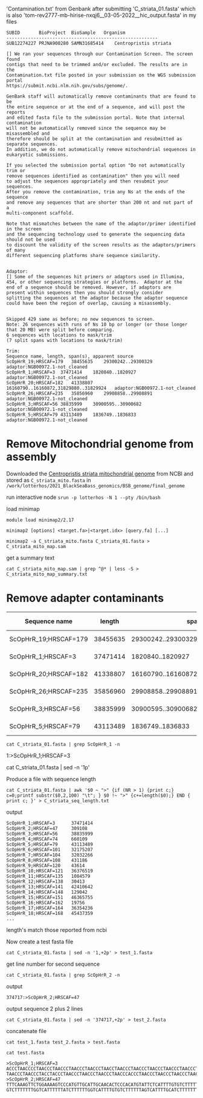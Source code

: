 'Contamination.txt' from Genbank after submitting 'C_striata_01.fasta' which is also 'tom-rev2777-mb-hirise-nxqj6__03-05-2022__hic_output.fasta' in my files 

```{}
SUBID     	BioProject	BioSample	Organism
--------------------------------------------------------
SUB12274227	PRJNA900280	SAMN31685414	Centropristis striata

[] We ran your sequences through our Contamination Screen. The screen found 
contigs that need to be trimmed and/or excluded. The results are in the 
Contamination.txt file posted in your submission on the WGS submission portal 
https://submit.ncbi.nlm.nih.gov/subs/genome/.  

GenBank staff will automatically remove contaminants that are found to be 
the entire sequence or at the end of a sequence, and will post the reports 
and edited fasta file to the submission portal. Note that internal contamination 
will not be automatically removed since the sequence may be misassembled and 
therefore should be split at the contamination and resubmitted as separate sequences.
In addition, we do not automatically remove mitochondrial sequences in 
eukaryotic submissions. 

If you selected the submission portal option "Do not automatically trim or 
remove sequences identified as contamination" then you will need 
to adjust the sequences appropriately and then resubmit your sequences. 
After you remove the contamination, trim any Ns at the ends of the sequence 
and remove any sequences that are shorter than 200 nt and not part of a 
multi-component scaffold.

Note that mismatches between the name of the adaptor/primer identified in the screen 
and the sequencing technology used to generate the sequencing data should not be used 
to discount the validity of the screen results as the adaptors/primers of many 
different sequencing platforms share sequence similarity.


Adaptor:
[] Some of the sequences hit primers or adaptors used in Illumina, 
454, or other sequencing strategies or platforms.  Adaptor at the 
end of a sequence should be removed. However, if adaptors are 
present within sequences then you should strongly consider 
splitting the sequences at the adaptor because the adaptor sequence 
could have been the region of overlap, causing a misassembly.


Skipped 429 same as before; no new sequences to screen.
Note: 26 sequences with runs of Ns 10 bp or longer (or those longer that 20 MB) were split before comparing.
6 sequences with locations to mask/trim
(7 split spans with locations to mask/trim)

Trim:
Sequence name, length, span(s), apparent source
ScOpHrR_19;HRSCAF=179	38455635	29300242..29300329	adaptor:NGB00972.1-not_cleaned
ScOpHrR_1;HRSCAF=3	37471414	1820840..1820927	adaptor:NGB00972.1-not_cleaned
ScOpHrR_20;HRSCAF=182	41338807	16160790..16160872,31829880..31829924	adaptor:NGB00972.1-not_cleaned
ScOpHrR_26;HRSCAF=235	35856960	29908858..29908891	adaptor:NGB00972.1-not_cleaned
ScOpHrR_3;HRSCAF=56	38835999	30900595..30900682	adaptor:NGB00972.1-not_cleaned
ScOpHrR_5;HRSCAF=79	43113489	1836749..1836833	adaptor:NGB00972.1-not_cleaned
```


# Remove Mitochondrial genome from assembly

Downloaded the [Centropristis striata mitochondrial genome](https://www.ncbi.nlm.nih.gov/nuccore/MH645336.1/) from NCBI and stored as `C_striata_mito.fasta` in `/work/lotterhos/2021_BlackSeaBass_genomics/BSB_genome/final_genome`

run interactive node
  `srun -p lotterhos -N 1 --pty /bin/bash`
  
load minimap
```{}
module load minimap2/2.17

minimap2 [options] <target.fa>|<target.idx> [query.fa] [...]

minimap2 -a C_striata_mito.fasta C_striata_01.fasta > C_striata_mito_map.sam
```

get a summary text 

    cat C_striata_mito_map.sam | grep ^@* | less -S > C_striata_mito_map_summary.txt



# Remove adapter contaminants 

|Sequence name| length| span(s)| apparent source| bp's to remove|
|-------------|-------|--------|----------------|---------------|
|ScOpHrR_19;HRSCAF=179|	38455635	|29300242..29300329|	adaptor:NGB00972.1-not_cleaned|87 |
|ScOpHrR_1;HRSCAF=3|	37471414	|1820840..1820927|	adaptor:NGB00972.1-not_cleaned|87|
|ScOpHrR_20;HRSCAF=182|	41338807	|16160790..16160872,31829880..31829924|	adaptor:NGB00972.1-not_cleaned|82,44|
|ScOpHrR_26;HRSCAF=235|	35856960	|29908858..29908891|	adaptor:NGB00972.1-not_cleaned|33|
|ScOpHrR_3;HRSCAF=56|	38835999	|30900595..30900682	|adaptor:NGB00972.1-not_cleaned|87|
|ScOpHrR_5;HRSCAF=79|	43113489	|1836749..1836833	|adaptor:NGB00972.1-not_cleaned|84|


`cat C_striata_01.fasta | grep ScOpHrR_1 -n`

1:>ScOpHrR_1;HRSCAF=3

cat C_striata_01.fasta | sed -n '1p'

Produce a file with sequence length

```
cat C_striata_01.fasta | awk '$0 ~ ">" {if (NR > 1) {print c;} c=0;printf substr($0,2,100) "\t"; } $0 !~ ">" {c+=length($0);} END { print c; }' > C_striata_seq_length.txt
```
output
```
ScOpHrR_1;HRSCAF=3      37471414
ScOpHrR_2;HRSCAF=47     309108
ScOpHrR_3;HRSCAF=56     38835999
ScOpHrR_4;HRSCAF=74     660109
ScOpHrR_5;HRSCAF=79     43113489
ScOpHrR_6;HRSCAF=101    32175207
ScOpHrR_7;HRSCAF=104    32032266
ScOpHrR_8;HRSCAF=108    431186
ScOpHrR_9;HRSCAF=120    43614
ScOpHrR_10;HRSCAF=121   36376519
ScOpHrR_11;HRSCAF=135   1084579
ScOpHrR_12;HRSCAF=138   30413
ScOpHrR_13;HRSCAF=141   42410642
ScOpHrR_14;HRSCAF=148   129042
ScOpHrR_15;HRSCAF=151   46365755
ScOpHrR_16;HRSCAF=162   19756
ScOpHrR_17;HRSCAF=164   36354236
ScOpHrR_18;HRSCAF=168   45437359
...
```
length's match those reported from ncbi 

Now create a test fasta file

    cat C_striata_01.fasta | sed -n '1,+2p' > test_1.fasta
    
get line number for second sequence

    cat C_striata_01.fasta | grep ScOpHrR_2 -n
    
output

    374717:>ScOpHrR_2;HRSCAF=47
    
output sequence 2 plus  2 lines 

    cat C_striata_01.fasta | sed -n '374717,+2p' > test_2.fasta
    
concatenate file

    cat test_1.fasta test_2.fasta > test.fasta

    cat test.fasta
```
>ScOpHrR_1;HRSCAF=3
ACCCTAACCCCTAACCCTAACCCTAACCCTAACCCTAACCTAACCCTAACCCTAACCCTAACCCTAACCCTAACCCTAACCCTAACCCTAACCCTAACCC
TAACCCTAACCCTACCTACCCTAACCCTAACCCTAACCCTAACCCACCCTAACCCTAACCCTAACCCTAACCCTACCTACCCACCCTAACCCTAACCCTA
>ScOpHrR_2;HRSCAF=47
TTTCAAAGTTCTGGAAAAGTCCCATGTTGCATTGCAACACTCCCACATGTATTCTCATTTTGTGTCTTTTTGTGTCTTTTTTTAGTCATTTTCATTTTGT
GTCTTTTTTTGGTCATTTTTTATCTTTTTTGGTCATTTTGTGTCTTTTTTAGTCATTTTGCATCTTTTTTTGGTCATTTTGTGTCTTTATGTATCTTTTT
```




